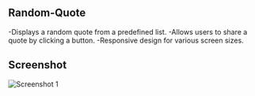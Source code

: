 ## Random-Quote

-Displays a random quote from a predefined list.
-Allows users to share a quote by clicking a button.
-Responsive design for various screen sizes.

## Screenshot

![Screenshot 1](https://github.com/abir739/Random-Quote/blob/main/Capture%20d'%C3%A9cran%202024-05-02%20122010.png)
